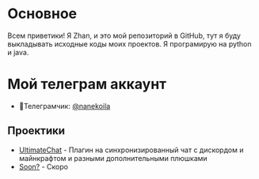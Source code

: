 # Основное
Всем приветики! Я Zhan, и это мой репозиторий в GitHub, тут я буду выкладывать исходные коды моих проектов. Я програмирую на python и java.

# Мой телеграм аккаунт
- 🌌Телеграмчик: [@nanekoila](https://t.me/nanekoila)

## Проектики
- [UltimateChat](Скоро!) - Плагин на синхронизированный чат с дискордом и майнкрафтом и разными дополнительными плюшками
- [Soon?](Скоро!) - Скоро

